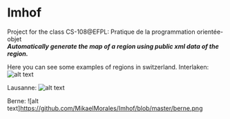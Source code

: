 # Imhof
Project for the class CS-108@EFPL: Pratique de la programmation orientée-objet<br>
**_Automatically generate the map of a region using public xml data of the region._**

Here you can see some examples of regions in switzerland.
Interlaken:
![alt text](https://github.com/MikaelMorales/Imhof/blob/master/interlaken.png)

Lausanne:
![alt text](https://github.com/MikaelMorales/Imhof/blob/master/lausanne.png)

Berne:
![alt text]https://github.com/MikaelMorales/Imhof/blob/master/berne.png
